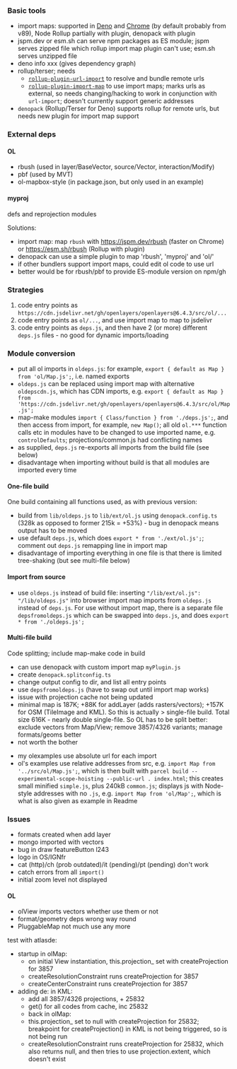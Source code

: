 ### Basic tools
- import maps: supported in [Deno](https://deno.land/manual@v1.6.2/linking_to_external_code/import_maps) and [Chrome](https://bugs.chromium.org/p/chromium/issues/detail?id=848607) (by default probably from v89), Node Rollup partially with plugin, denopack with plugin
- jspm.dev or esm.sh can serve npm packages as ES module; jspm serves zipped file which rollup import map plugin can't use; esm.sh serves unzipped file
- deno info xxx (gives dependency graph)
- rollup/terser; needs
    - [`rollup-plugin-url-import`](https://github.com/thgh/rollup-plugin-url-import) to resolve and bundle remote urls
    - [`rollup-plugin-import-map`](https://www.npmjs.com/package/rollup-plugin-import-map) to use import maps; marks urls as external, so needs changing/hacking to work in conjunction with `url-import`; doesn't currently support generic addresses
- `denopack` (Rollup/Terser for Deno) supports rollup for remote urls, but needs new plugin for import map support

### External deps
#### OL
- rbush (used in layer/BaseVector, source/Vector, interaction/Modify)
- pbf (used by MVT)
- ol-mapbox-style (in package.json, but only used in an example)

#### myproj
defs and reprojection modules

Solutions:
- import map: map `rbush` with https://jspm.dev/rbush (faster on Chrome) or https://esm.sh/rbush (Rollup with plugin)
- denopack can use a simple plugin to map 'rbush', 'myproj' and 'ol/'
- if other bundlers support import maps, could edit ol code to use url
- better would be for rbush/pbf to provide ES-module version on npm/gh

### Strategies
1. code entry points as `https://cdn.jsdelivr.net/gh/openlayers/openlayers@6.4.3/src/ol/...`
2. code entry points as `ol/...`, and use import map to map to jsdelivr
3. code entry points as `deps.js`, and then have 2 (or more) different `deps.js` files - no good for dynamic imports/loading


### Module conversion
* put all ol imports in `oldeps.js`: for example, `export { default as Map } from 'ol/Map.js';`, i.e. named exports
* `oldeps.js` can be replaced using import map with alternative `oldepscdn.js`, which has CDN imports, e.g. `export { default as Map } from 'https://cdn.jsdelivr.net/gh/openlayers/openlayers@6.4.3/src/ol/Map.js';`
* map-make modules `import { Class/function } from './deps.js';`, and then access from import, for example, `new Map()`; all old `ol.***` function calls etc in modules have to be changed to use imported name, e.g. `controlDefaults`; projections/common.js had conflicting names
* as supplied, `deps.js` re-exports all imports from the build file (see below)
* disadvantage when importing without build is that all modules are imported every time

#### One-file build
One build containing all functions used, as with previous version:
* build from `lib/oldeps.js` to `lib/ext/ol.js` using `denopack.config.ts` (328k as opposed to former 215k = +53%) - bug in denopack means output has to be moved
* use default `deps.js`, which does `export * from './ext/ol.js';`; comment out `deps.js` remapping line in import map
* disadvantage of importing everything in one file is that there is limited tree-shaking (but see multi-file below)

#### Import from source
* use `oldeps.js` instead of build file: inserting `"/lib/ext/ol.js": "/lib/oldeps.js"` into browser import map imports from `oldeps.js` instead of `deps.js`. For use without import map, there is a separate file `depsfromoldeps.js` which can be swapped into `deps.js`, and does `export * from './oldeps.js';`

#### Multi-file build
Code splitting; include map-make code in build
* can use denopack with custom import map `myPlugin.js`
* create `denopack.splitconfig.ts`
* change output config to dir, and list all entry points
* use `depsfromoldeps.js` (have to swap out until import map works)
* issue with projection cache not being updated
* minimal map is 187K; +88K for addLayer (adds rasters/vectors); +157K for OSM (TileImage and KML). So this is actually > single-file build. Total size 616K - nearly double single-file. So OL has to be split better: exclude vectors from Map/View; remove 3857/4326 variants; manage formats/geoms better
* not worth the bother



- my olexamples use absolute url for each import
- ol's examples use relative addresses from src, e.g. `import Map from '../src/ol/Map.js';`, which is then built with `parcel build --experimental-scope-hoisting --public-url . index.html`; this creates small minified `simple.js`, plus 240kB `common.js`; displays js with Node-style addresses with no `.js`, e.g. `import Map from 'ol/Map';`, which is what is also given as example in Readme


### Issues
* formats created when add layer
* mongo imported with vectors
* bug in draw featureButton l243
* logo in OS/IGNfr
* cat (http)/ch (prob outdated)/it (pending)/pt (pending) don't work
* catch errors from all `import()`
* initial zoom level not displayed

#### OL
* olView imports vectors whether use them or not
* format/geometry deps wrong way round
* PluggableMap not much use any more


test with atlasde:
- startup in olMap:
    - on initial View instantiation, this.projection_ set with createProjection for 3857
    - createResolutionConstraint runs createProjection for 3857
    - createCenterConstraint runs createProjection for 3857
- adding de: in KML:
    - add all 3857/4326 projections, + 25832
    - get() for all codes from cache, inc 25832
    - back in olMap:
    - this.projection_ set to null with createProjection for 25832; breakpoint for createProjection() in KML is not being triggered, so is not being run
    - createResolutionConstraint runs createProjection for 25832, which also returns null, and then tries to use projection.extent, which doesn't exist

